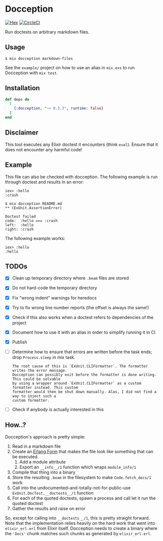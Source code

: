 # Docception

[![Hex](https://img.shields.io/hexpm/v/docception.svg)](https://hex.pm/packages/docception)
[![CircleCI](https://circleci.com/gh/evnu/docception.svg?style=svg)](https://circleci.com/gh/evnu/docception)

Run doctests on arbitrary markdown files.

## Usage

    $ mix docception markdown-files

See the `example/` project on how to use an alias in `mix.exs` to run Docception with `mix test`.

## Installation

```elixir
def deps do
  [
    {:docception, "~> 0.3.3", runtime: false}
  ]
end
```

## Disclaimer

This tool executes any Elixir doctest it encounters (think `eval`). Ensure that it does not
encounter any harmful code!

## Example

This file can also be checked with docception. The following example is run through doctest and
results in an error:

    iex> :hello
    :crash

```
$ mix docception README.md
** (ExUnit.AssertionError)

Doctest failed
code:  :hello === :crash
left:  :hello
right: :crash
```

The following example works:

    iex> :hello
    :hello

## TODOs

* [x] Clean up temporary directory where `.beam` files are stored
* [x] Do not hard-code the temporary directory
* [x] Fix "wrong indent" warnings for heredocs
* [x] Try to fix wrong line number reports (the offset is always the same!)
* [x] Check if this also works when a doctest refers to dependencies of the project
* [x] Document how to use it with an alias in order to simplify running it in CI
* [x] Publish
* [ ] Determine how to ensure that errors are written before the task ends; drop `Process.sleep`
      in mix task.

      The root cause of this is `ExUnit.CLIFormatter`. The formatter writes the error message.
      Docception can possibly exit before the formatter is done writing. This could be solvable
      by using a wrapper around `ExUnit.CLIFormatter` as a custom formatter instead. This custom
      formatter would then be shut down manually. Alas, I did not find a way to inject such a
      custom formatter.
* [ ] Check if anybody is actually interested in this

## How..?

Docception's approach is pretty simple:

1. Read in a markdown file
1. Create an [Erlang Form](http://erlang.org/doc/apps/erts/absform.html) that makes the file
   look like something that can be executed.
   1. Add a module attribute
   1. Export an `__info__/1` function which wraps `module_info/1`
1. Compile that thing into a binary
1. Store the resulting `.beam` in the filesystem to make `Code.fetch_docs/1` work
1. Call into the undocumented-and-totally-not-for-public-use `ExUnit.DocTest.__doctests__/1`
   function
1. For each of the quoted doctests, spawn a process and call let it run the quoted doctest
1. Gather the results and raise on error

So, except for calling into `__doctests__/1`, this is pretty straight forward. Note that the
implementation relies heavily on the hard work that went into `elixir_erl.erl` from Elixir itself.
Docception needs to create a binary where the `'Docs'` chunk matches such chunks as generated by
`elixir_erl.erl`.
